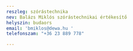 ```yaml
---
reszleg: szórástechnika
nev: Balázs Miklós szórástechnikai értékesítő
helyszin: budaors
email: 'bmiklos@dewa.hu '
telefonszam: "+36 23 889 778"

---
```

